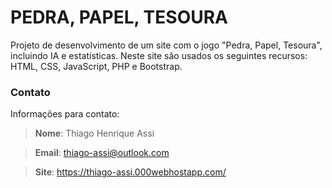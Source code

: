 # PEDRA, PAPEL, TESOURA

Projeto de desenvolvimento de um site com o jogo "Pedra, Papel, Tesoura", incluindo IA e estatísticas. Neste site são usados os seguintes recursos: HTML, CSS, JavaScript, PHP e Bootstrap.

### Contato
Informações para contato:
> **Nome**: Thiago Henrique Assi

> **Email**: thiago-assi@outlook.com

> **Site**: https://thiago-assi.000webhostapp.com/
